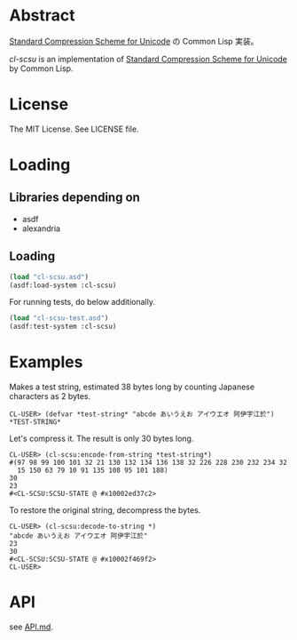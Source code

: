# Abstract

[Standard Compression Scheme for Unicode](http://unicode.org/reports/tr6/)
の Common Lisp 実装。

*cl-scsu* is an implementation of
[Standard Compression Scheme for Unicode](http://unicode.org/reports/tr6/)
by Common Lisp.

# License

The MIT License. See LICENSE file.

# Loading

## Libraries depending on

* asdf
* alexandria

## Loading

```lisp
(load "cl-scsu.asd")
(asdf:load-system :cl-scsu)
```

For running tests, do below additionally.

```lisp
(load "cl-scsu-test.asd")
(asdf:test-system :cl-scsu)
```

# Examples

Makes a test string, estimated 38 bytes long by counting Japanese characters as 2 bytes.

```
CL-USER> (defvar *test-string* "abcde あいうえお アイウエオ 阿伊宇江於")
*TEST-STRING*
```

Let's compress it. The result is only 30 bytes long.

```
CL-USER> (cl-scsu:encode-from-string *test-string*)
#(97 98 99 100 101 32 21 130 132 134 136 138 32 226 228 230 232 234 32
  15 150 63 79 10 91 135 108 95 101 188)
30
23
#<CL-SCSU:SCSU-STATE @ #x10002ed37c2>
```

To restore the original string, decompress the bytes.

```
CL-USER> (cl-scsu:decode-to-string *)
"abcde あいうえお アイウエオ 阿伊宇江於"
23
30
#<CL-SCSU:SCSU-STATE @ #x10002f469f2>
CL-USER>
```

# API

see [API.md](API.md).
